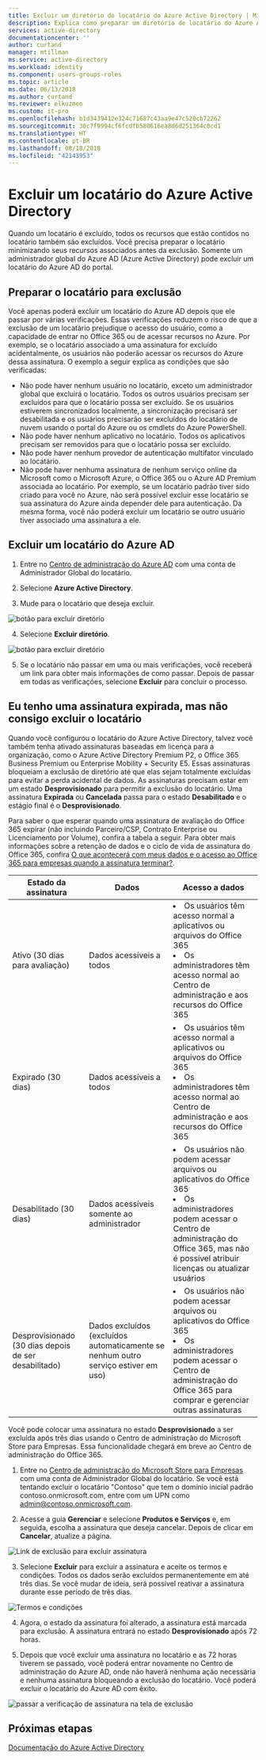 ```yaml
---
title: Excluir um diretório do locatário do Azure Active Directory | Microsoft Docs
description: Explica como preparar um diretório de locatário do Azure AD para exclusão
services: active-directory
documentationcenter: ''
author: curtand
manager: mtillman
ms.service: active-directory
ms.workload: identity
ms.component: users-groups-roles
ms.topic: article
ms.date: 06/13/2018
ms.author: curtand
ms.reviewer: elkuzmen
ms.custom: it-pro
ms.openlocfilehash: b1d3439412e324c71687c43aa9e47c520cb72262
ms.sourcegitcommit: 30c7f9994cf6fcdfb580616ea8d6d251364c0cd1
ms.translationtype: HT
ms.contentlocale: pt-BR
ms.lasthandoff: 08/18/2018
ms.locfileid: "42143953"
---
```

# <a name="delete-an-azure-active-directory-tenant"></a>Excluir um locatário do Azure Active Directory
Quando um locatário é excluído, todos os recursos que estão contidos no locatário também são excluídos. Você precisa preparar o locatário minimizando seus recursos associados antes da exclusão. Somente um administrador global do Azure AD (Azure Active Directory) pode excluir um locatário do Azure AD do portal.

## <a name="prepare-the-tenant-for-deletion"></a>Preparar o locatário para exclusão

Você apenas poderá excluir um locatário do Azure AD depois que ele passar por várias verificações. Essas verificações reduzem o risco de que a exclusão de um locatário prejudique o acesso do usuário, como a capacidade de entrar no Office 365 ou de acessar recursos no Azure. Por exemplo, se o locatário associado a uma assinatura for excluído acidentalmente, os usuários não poderão acessar os recursos do Azure dessa assinatura. O exemplo a seguir explica as condições que são verificadas:

* Não pode haver nenhum usuário no locatário, exceto um administrador global que excluirá o locatário. Todos os outros usuários precisam ser excluídos para que o locatário possa ser excluído. Se os usuários estiverem sincronizados localmente, a sincronização precisará ser desabilitada e os usuários precisarão ser excluídos do locatário de nuvem usando o portal do Azure ou os cmdlets do Azure PowerShell. 
* Não pode haver nenhum aplicativo no locatário. Todos os aplicativos precisam ser removidos para que o locatário possa ser excluído.
* Não pode haver nenhum provedor de autenticação multifator vinculado ao locatário.
* Não pode haver nenhuma assinatura de nenhum serviço online da Microsoft como o Microsoft Azure, o Office 365 ou o Azure AD Premium associada ao locatário. Por exemplo, se um locatário padrão tiver sido criado para você no Azure, não será possível excluir esse locatário se sua assinatura do Azure ainda depender dele para autenticação. Da mesma forma, você não poderá excluir um locatário se outro usuário tiver associado uma assinatura a ele. 

## <a name="delete-an-azure-ad-tenant"></a>Excluir um locatário do Azure AD

1. Entre no [Centro de administração do Azure AD](https://aad.portal.azure.com) com uma conta de Administrador Global do locatário.

2. Selecione **Azure Active Directory**.

3. Mude para o locatário que deseja excluir.
  
  ![botão para excluir diretório](./media/directory-delete-howto/delete-directory-command.png)

4. Selecione **Excluir diretório**.
  
  ![botão para excluir diretório](./media/directory-delete-howto/delete-directory-list.png)

5. Se o locatário não passar em uma ou mais verificações, você receberá um link para obter mais informações de como passar. Depois de passar em todas as verificações, selecione **Excluir** para concluir o processo.

## <a name="i-have-an-expired-subscription-but-i-cant-delete-the-tenant"></a>Eu tenho uma assinatura expirada, mas não consigo excluir o locatário

Quando você configurou o locatário do Azure Active Directory, talvez você também tenha ativado assinaturas baseadas em licença para a organização, como o Azure Active Directory Premium P2, o Office 365 Business Premium ou Enterprise Mobility + Security E5. Essas assinaturas bloqueiam a exclusão de diretório até que elas sejam totalmente excluídas para evitar a perda acidental de dados. As assinaturas precisam estar em um estado **Desprovisionado** para permitir a exclusão do locatário. Uma assinatura **Expirada** ou **Cancelada** passa para o estado **Desabilitado** e o estágio final é o **Desprovisionado**. 

Para saber o que esperar quando uma assinatura de avaliação do Office 365 expirar (não incluindo Parceiro/CSP, Contrato Enterprise ou Licenciamento por Volume), confira a tabela a seguir. Para obter mais informações sobre a retenção de dados e o ciclo de vida de assinatura do Office 365, confira [O que acontecerá com meus dados e o acesso ao Office 365 para empresas quando a assinatura terminar?](https://support.office.com/article/what-happens-to-my-data-and-access-when-my-office-365-for-business-subscription-ends-4436582f-211a-45ec-b72e-33647f97d8a3). 

Estado da assinatura | Dados | Acesso a dados
----- | ----- | -----
Ativo (30 dias para avaliação)  | Dados acessíveis a todos    | <li>Os usuários têm acesso normal a aplicativos ou arquivos do Office 365<li>Os administradores têm acesso normal ao Centro de administração e aos recursos do Office 365 
Expirado (30 dias)   | Dados acessíveis a todos    | <li>Os usuários têm acesso normal a aplicativos ou arquivos do Office 365<li>Os administradores têm acesso normal ao Centro de administração e aos recursos do Office 365
Desabilitado (30 dias) | Dados acessíveis somente ao administrador  | <li>Os usuários não podem acessar arquivos ou aplicativos do Office 365<li>Os administradores podem acessar o Centro de administração do Office 365, mas não é possível atribuir licenças ou atualizar usuários
Desprovisionado (30 dias depois de ser desabilitado) | Dados excluídos (excluídos automaticamente se nenhum outro serviço estiver em uso) | <li>Os usuários não podem acessar arquivos ou aplicativos do Office 365<li>Os administradores podem acessar o Centro de administração do Office 365 para comprar e gerenciar outras assinaturas 

Você pode colocar uma assinatura no estado **Desprovisionado** a ser excluída após três dias usando o Centro de administração do Microsoft Store para Empresas. Essa funcionalidade chegará em breve ao Centro de administração do Office 365.

1. Entre no [Centro de administração do Microsoft Store para Empresas](https://businessstore.microsoft.com/manage/) com uma conta de Administrador Global do locatário. Se você está tentando excluir o locatário "Contoso" que tem o domínio inicial padrão contoso.onmicrosoft.com, entre com um UPN como admin@contoso.onmicrosoft.com.

2. Acesse a guia **Gerenciar** e selecione **Produtos e Serviços** e, em seguida, escolha a assinatura que deseja cancelar. Depois de clicar em **Cancelar**, atualize a página.
  
  ![Link de exclusão para excluir assinatura](./media/directory-delete-howto/delete-command.png)
  
3. Selecione **Excluir** para excluir a assinatura e aceite os termos e condições. Todos os dados serão excluídos permanentemente em até três dias. Se você mudar de ideia, será possível reativar a assinatura durante esse período de três dias.
  
  ![Termos e condições](./media/directory-delete-howto/delete-terms.png)

4. Agora, o estado da assinatura foi alterado, a assinatura está marcada para exclusão. A assinatura entrará no estado **Desprovisionado** após 72 horas.

5. Depois que você excluir uma assinatura no locatário e as 72 horas tiverem se passado, você poderá entrar novamente no Centro de administração do Azure AD, onde não haverá nenhuma ação necessária e nenhuma assinatura bloqueando a exclusão do locatário. Você poderá excluir o locatário do Azure AD com êxito.
  
  ![passar a verificação de assinatura na tela de exclusão](./media/directory-delete-howto/delete-checks-passed.png)

## <a name="next-steps"></a>Próximas etapas
[Documentação do Azure Active Directory](https://docs.microsoft.com/azure/active-directory/)
